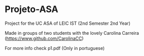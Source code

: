 # Projeto-ASA

Project for the UC ASA of LEIC IST (2nd Semester 2nd Year)

Made in groups of two students with the lovely Carolina Carreira (https://www.github.com/CarolinaCC)

For more info check p1.pdf (Only in portuguese)
